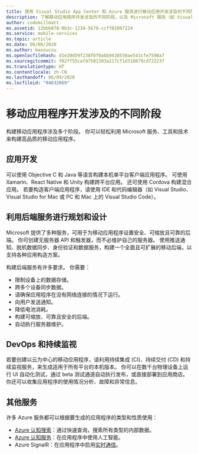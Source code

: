 ```yaml
---
title: 使用 Visual Studio App Center 和 Azure 服务进行移动应用开发涉及的不同阶段
description: 了解移动应用程序开发涉及的不同阶段，以及 Microsoft 服务（如 Visual Studio App Center）如何帮助你构建高品质的移动应用程序。
author: codemillmatt
ms.assetid: 12bbb070-9b3c-1234-5678-ccff02097224
ms.service: mobile-services
ms.topic: article
ms.date: 06/08/2020
ms.author: masoucou
ms.openlocfilehash: d1e20d59f238f6f0abb9438550ae541cfe7598a7
ms.sourcegitcommit: f02ff55cef47581303a217cf1d310879cd722237
ms.translationtype: HT
ms.contentlocale: zh-CN
ms.lasthandoff: 06/09/2020
ms.locfileid: "84632669"
---
```

# <a name="different-stages-in-mobile-application-development"></a>移动应用程序开发涉及的不同阶段

构建移动应用程序涉及多个阶段。 你可以轻松利用 Microsoft 服务、工具和技术来构建高品质的移动应用程序。

## <a name="app-development"></a>应用开发

可以使用 Objective C 和 Java 等语言构建本机单平台客户端应用程序。 可使用 Xamarin、React Native 和 Unity 构建跨平台应用。 还可使用 Cordova 构建混合应用。 若要构造客户端应用程序，请使用 IDE 和代码编辑器（如 Visual Studio、Visual Studio for Mac 或 PC 和 Mac 上的 Visual Studio Code）。

## <a name="plan-and-design-with-back-end-services"></a>利用后端服务进行规划和设计

Microsoft 提供了多种服务，可用于为移动应用程序设置安全、可缩放且可靠的后端。 你可创建无服务器 API 和触发器，而不必维护自己的服务器。 使用推送通知、脱机数据同步、身份验证和数据服务，构建一个全面且可扩展的移动后端，以支持各种应用构造方案。

构建后端服务有许多要求。 你需要：

- 限制设备上的数据存储。
- 跨多个设备同步数据。
- 请确保应用程序在没有网络连接的情况下运行。
- 向用户发送通知。
- 降低电池消耗。
- 构建可缩放、可靠且安全的后端。
- 自动执行服务器维护。

## <a name="devops-and-continuous-monitoring"></a>DevOps 和持续监视

若要创建以云为中心的移动应用程序，请利用持续集成 (CI)、持续交付 (CD) 和持续监视服务，来生成适用于所有平台的本机版本。 你可以在数千台物理设备上运行 UI 自动化测试，通过 beta 测试通道自动执行发布，或直接部署到应用商店。 你还可以收集应用程序的使用情况分析、故障和异常信息。

## <a name="additional-services"></a>其他服务

许多 Azure 服务都可以根据要生成的应用程序的类型和性质使用：

- [Azure 认知搜索](azure-search.md)：通过快速查询，搜索所有类型的内部数据。
- [Azure 认知服务](cognitive-services.md)：在应用程序中使用人工智能。
- Azure SignalR：在应用程序中启用[实时通信](real-time-communication.md)。
